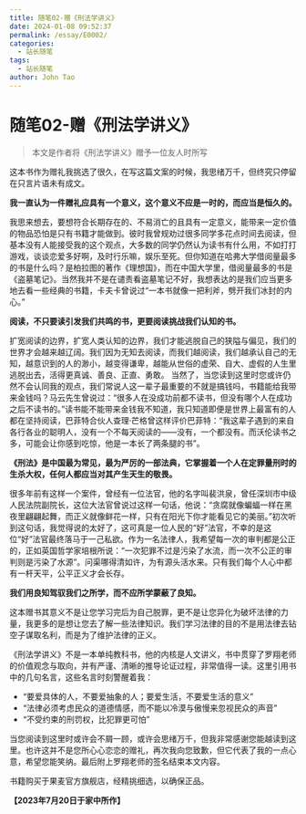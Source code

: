```yaml
---
title: 随笔02-赠《刑法学讲义》
date: 2024-01-08 09:52:37
permalink: /essay/E0002/
categories:
  - 站长随笔
tags:
  - 站长随笔
author: John Tao
---
```


# 随笔02-赠《刑法学讲义》

> 本文是作者将《刑法学讲义》赠予一位友人时所写

这本书作为赠礼我挑选了很久，在写这篇文案的时候，我思绪万千，但终究只停留在只言片语未有成文。

**我一直认为一件赠礼应具有一个意义，这个意义不应是一时的，而应当是恒久的。**

我思来想去，要想符合长期存在的、不易消亡的且具有一定意义，能带来一定价值的物品恐怕是只有书籍才能做到。彼时我曾规劝过很多同学多花点时间去阅读，但基本没有人能接受我的这个观点，大多数的同学仍然认为读书有什么用，不如打打游戏，谈谈恋爱多好啊，及时行乐嘛，娱乐至死。但你知道在哈弗大学借阅量最多的书是什么吗？是柏拉图的著作《理想国》，而在中国大学里，借阅量最多的书是《盗墓笔记》。当然我并不是在谴责看盗墓笔记不好，我想表达的是我们应当更多地去看一些经典的书籍，卡夫卡曾说过“一本书就像一把利斧，劈开我们冰封的内心。”

**阅读，不只要读引发我们共鸣的书，更要阅读挑战我们认知的书。**

扩宽阅读的边界，扩宽人类认知的边界，我们才能逃脱自己的狭隘与偏见，我们的世界才会越来越辽阔。我们因为无知去阅读，而我们越阅读，我们越承认自己的无知，越意识到的人的渺小，越变得谦卑，越能从世俗的虚荣、自大、虚假的人生里逃脱出去，活得更真诚、善良、正直、勇敢。
当然了，当您读到这里时您或许仍然不会认同我的观点，我们常说人这一辈子最重要的不就是搞钱吗，书籍能给我带来金钱吗？马云先生曾说过：“很多人在没成功前都不读书，但没有哪个人在成功之后不读书的。”读书能不能带来金钱我不知道，我只知道即便是世界上最富有的人都在坚持阅读，巴菲特合伙人查理·芒格曾这样评价巴菲特：“我这辈子遇到的来自各行各业的聪明人，没有一个不每天阅读的——没有，一个都没有。而沃伦读书之多，可能会让你感到吃惊，他是一本长了两条腿的书”。

**《刑法》是中国最为常见，最为严厉的一部法典，它掌握着一个人在定罪量刑时的生杀大权，任何人都应当对其产生天生的敬畏。**

很多年前有这样一个案件，曾经有一位法官，他的名字叫裴洪泉，曾任深圳市中级人民法院副院长，这位大法官曾说过这样一句话，他说：“贪腐就像蝙蝠一样在黑夜里翩翩起舞，而正义就像鲜花一样，只有在阳光下你才能看见它的美丽。”初次听到这句话，我觉得说的太好了，这可真是一位人民的“好”法官，不幸的是这位“好”法官最终落马于一己私欲。作为一名法律人，我希望每一次的审判都是公正的，正如英国哲学家培根所说：“一次犯罪不过是污染了水流，而一次不公正的审判则是污染了水源”。问渠哪得清如许，为有源头活水来。只有我们每个人心中都有一杆天平，公平正义才会长存。

**我们用良知驾驭我们之所学，而不应所学蒙蔽了良知。**

这本赠书其意义不是让您学习完后为自己脱罪，更不是让您异化为破坏法律的力量，我更多的是想让您去了解一些法律知识。我们学习法律的目的不是用法律去钻空子谋取名利，而是为了维护法律的正义。

《刑法学讲义》不是一本单纯教科书，他的内核是人文讲义，书中贯穿了罗翔老师的价值观念与取向，并有严谨、清晰的推导论证过程，非常值得一读。这里引用书中的几句名言，这些名言时刻警醒着我：

- “要爱具体的人，不要爱抽象的人；要爱生活，不要爱生活的意义”
- “法律必须考虑民众的道德情感，而不能以冷漠与傲慢来忽视民众的声音”
- “不受约束的刑罚权，比犯罪更可怕”

当您阅读到这里时或许会不屑一顾，或许会思绪万千，但我非常感谢您能越读到这里。也许这并不是您所心心恋恋的赠礼，再次我向您致歉，但它代表了我的一点心意，希望您能笑纳。最后附上罗翔老师的签名结束本文内容。

书籍购买于果麦官方旗舰店，经精挑细选，以确保正品。

**【2023年7月20日于家中所作】**